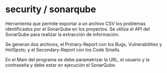 # security / sonarqube

Herramienta que permite exportar a un archivo CSV los problemas identificados por el SonarQube en los proyectos. Se utiliza el API del SonarQube para realizar la extracción de información.

Se generan dos archivos, el Primary-Report con los Bugs, Vulnerabilities y HotSpots; y el Secondary-Report con los Code Smells.

En el Main del programa se debe parametrizar la URL, el usuario y la contraseña y debe estar en ejecución el SonarQube.

